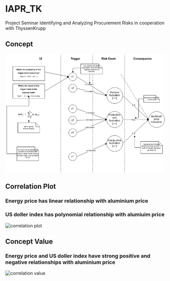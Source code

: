# IAPR_TK

Project Seminar Identifying and Analyzing Procurement Risks in cooperation with ThyssenKrupp

## Concept
![Concept](concept.png)

## Correlation Plot
### Energy price has linear relationship with aluminium price 
### US doller index has polynomial relationship with alumiuim price
![correlation plot](https://user-images.githubusercontent.com/48459923/204825181-193e8585-a0a2-43f8-9bc3-a290cd3326b5.png)

## Concept Value
### Energy price and US doller index have strong positive and negative relationships with aluminium price 
![correlation value](https://user-images.githubusercontent.com/48459923/204825174-72653236-1db5-49d5-93ad-f88943cda4ba.PNG)


